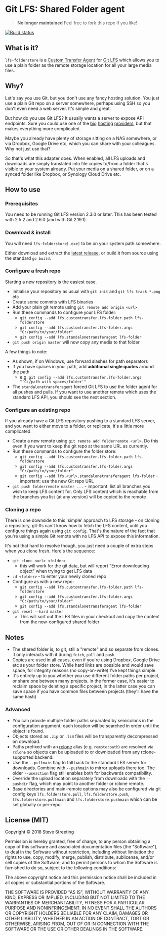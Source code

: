 # Git LFS: Shared Folder agent

> **No longer maintained**
> Feel free to fork this repo if you like!

[![Build status][1]][2]

[1]: https://travis-ci.org/sinbad/lfs-folderstore.svg?branch=master
[2]: https://travis-ci.org/sinbad/lfs-folderstore

## What is it?

`lfs-folderstore` is a [Custom Transfer
Agent](https://github.com/git-lfs/git-lfs/blob/master/docs/custom-transfers.md)
for [Git LFS](https://git-lfs.github.com/) which allows you to use a plain
folder as the remote storage location for all your large media files.

## Why?

Let's say you use Git, but you don't use any fancy hosting solution. You just
use a plain Git repo on a server somewhere, perhaps using SSH so you don't even
need a web server. It's simple and great.

But how do you use Git LFS? It usually wants a server to expose API endpoints.
Sure you could use one of the [big](https://bitbucket.org) [hosting](https://github.com)
[providers](https://gitlab.com), but that makes everything more complicated.

Maybe you already have plenty of storage sitting on a NAS somewhere, or via
Dropbox, Google Drive etc, which you can share with your colleagues. Why not just
use that?

So that's what this adapter does. When enabled, all LFS uploads and downloads
are simply translated into file copies to/from a folder that's visible to your
system already. Put your media on a shared folder, or on a synced folder like
Dropbox, or Synology Cloud Drive etc.

## How to use

### Prerequisites

You need to be running Git LFS version 2.3.0 or later. This has been tested
with 2.5.2 and 2.6.0 (and with Git 2.19.1).

### Download &amp; install

You will need `lfs-folderstore[.exe]` to be on your system path somewhere.

Either download and extract the [latest
release](https://github.com/sinbad/lfs-folderstore/releases), or build it from
source using the standard `go build`.

### Configure a fresh repo

Starting a new repository is the easiest case.

* Initialise your repository as usual with `git init` and `git lfs track *.png` etc
* Create some commits with LFS binaries
* Add your plain git remote using `git remote add origin <url>`
* Run these commands to configure your LFS folder:
  * `git config --add lfs.customtransfer.lfs-folder.path lfs-folderstore`
  * `git config --add lfs.customtransfer.lfs-folder.args "C:/path/to/your/folder"`
  * `git config --add lfs.standalonetransferagent lfs-folder`
* `git push origin master` will now copy any media to that folder

A few things to note:

* As shown, if on Windows, use forward slashes for path separators
* If you have spaces in your path, add **additional single quotes** around the path
    * e.g. `git config --add lfs.customtransfer.lfs-folder.args "'C:/path with spaces/folder'"`
* The `standalonetransferagent` forced Git LFS to use the folder agent for all
  pushes and pulls. If you want to use another remote which uses the standard
  LFS API, you should see the next section.

### Configure an existing repo

If you already have a Git LFS repository pushing to a standard LFS server, and
you want to either move to a folder, or replicate, it's a little more complicated.

* Create a new remote using `git remote add folderremote <url>`. Do this even if you want to keep the git repo at the same URL as currently.
* Run these commands to configure the folder store:
  * `git config --add lfs.customtransfer.lfs-folder.path lfs-folderstore`
  * `git config --add lfs.customtransfer.lfs-folder.args "C:/path/to/your/folder"`
  * `git config --add lfs.<url>.standalonetransferagent lfs-folder` - important: use the new Git repo URL
* `git push folderremote master ...` - important: list all branches you wish to keep LFS content for. Only LFS content which is reachable from the branches you list (at any version) will be copied to the remote

### Cloning a repo

There is one downside to this 'simple' approach to LFS storage - on cloning a
repository, git-lfs can't know how to fetch the LFS content, until you configure
things again using `git config`. That's the nature of the fact that you're using
a simple Git remote with no LFS API to expose this information.

It's not that hard to resolve though, you just need a couple of extra steps
when you clone fresh. Here's the sequence:

* `git clone <url> <folder>`
    * this will work for the git data, but will report "Error downloading object" when trying to get LFS data
* `cd <folder>` - to enter your newly cloned repo
* Configure as with a new repo:
  * `git config --add lfs.customtransfer.lfs-folder.path lfs-folderstore`
  * `git config --add lfs.customtransfer.lfs-folder.args "C:/path/to/your/folder"`
  * `git config --add lfs.standalonetransferagent lfs-folder`
* `git reset --hard master`
  * This will sort out the LFS files in your checkout and copy the content from the now-configured shared folder

## Notes

* The shared folder is, to git, still a "remote" and so separate from clones. It
  only interacts with it during `fetch`, `pull` and `push`.
* Copies are used in all cases, even if you're using Dropbox, Google Drive etc
  as your folder store. While hard links are possible and would save space, for
  integrity reasons (no copy-on-write) I've kept things simple.
* It's entirely up to you whether you use different folder paths per project, or
  share one between many projects. In the former case, it's easier to reclaim
  space by deleting a specific project, in the latter case you can save space if
  you have common files between projects (they'll have the same hash)

### Advanced

* You can provide multiple folder paths separated by semicolons in the
  configuration argument; each location will be searched in order until the
  object is found.
* Objects stored as `.zip` or `.lz4` files will be transparently decompressed
  on download.
* Paths prefixed with an [rclone](https://rclone.org) alias (e.g. `remote:path`)
  are resolved via `rclone` so objects can be uploaded to or downloaded from
  any rclone-supported backend.
* Use the `--pullmain` flag to fall back to the standard LFS server for
  downloads. Combine with `--pushmain` to mirror uploads there too. The older
  `--useaction` flag still enables both for backwards compatibility.
* Override the upload location separately from downloads with the `--pushdir`
  flag, which may point to another folder or rclone remote.
* Base directories and main-remote options may also be configured via git
  config keys `lfs.folderstore.pull`, `lfs.folderstore.push`,
  `lfs.folderstore.pullmain` and `lfs.folderstore.pushmain` which can be set
  globally or per-repo.

## License (MIT)

Copyright © 2018 Steve Streeting

Permission is hereby granted, free of charge, to any person obtaining a copy
of this software and associated documentation files (the "Software"), to deal
in the Software without restriction, including without limitation the rights
to use, copy, modify, merge, publish, distribute, sublicense, and/or sell
copies of the Software, and to permit persons to whom the Software is
furnished to do so, subject to the following conditions:

The above copyright notice and this permission notice shall be included in
all copies or substantial portions of the Software.

THE SOFTWARE IS PROVIDED "AS IS", WITHOUT WARRANTY OF ANY KIND, EXPRESS OR
IMPLIED, INCLUDING BUT NOT LIMITED TO THE WARRANTIES OF MERCHANTABILITY,
FITNESS FOR A PARTICULAR PURPOSE AND NONINFRINGEMENT. IN NO EVENT SHALL THE
AUTHORS OR COPYRIGHT HOLDERS BE LIABLE FOR ANY CLAIM, DAMAGES OR OTHER
LIABILITY, WHETHER IN AN ACTION OF CONTRACT, TORT OR OTHERWISE, ARISING FROM,
OUT OF OR IN CONNECTION WITH THE SOFTWARE OR THE USE OR OTHER DEALINGS IN
THE SOFTWARE.

